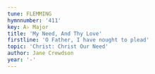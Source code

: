 ```yaml
---
tune: FLEMMING
hymnnumber: '411'
key: A♭ Major
title: 'My Need, And Thy Love'
firstline: 'O Father, I have nought to plead'
topic: 'Christ: Christ Our Need'
author: Jane Crewdson
year: '-'
---
```

